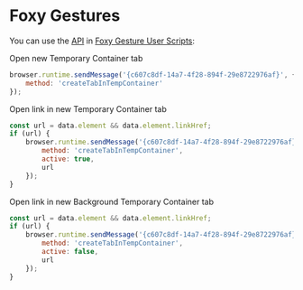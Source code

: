 # Foxy Gestures

You can use the [API](/stoically/firefox-add-on-temporary-containers/wiki/API) in [Foxy Gesture User Scripts](https://github.com/marklieberman/foxygestures/wiki/User-Scripts):


Open new Temporary Container tab

```js
browser.runtime.sendMessage('{c607c8df-14a7-4f28-894f-29e8722976af}', {
    method: 'createTabInTempContainer'
});
```

Open link in new Temporary Container tab

```js
const url = data.element && data.element.linkHref;
if (url) {
    browser.runtime.sendMessage('{c607c8df-14a7-4f28-894f-29e8722976af}', {
        method: 'createTabInTempContainer',
        active: true,
        url
    });
}
```

Open link in new Background Temporary Container tab

```js
const url = data.element && data.element.linkHref;
if (url) {
    browser.runtime.sendMessage('{c607c8df-14a7-4f28-894f-29e8722976af}', {
        method: 'createTabInTempContainer',
        active: false,
        url
    });
}
```